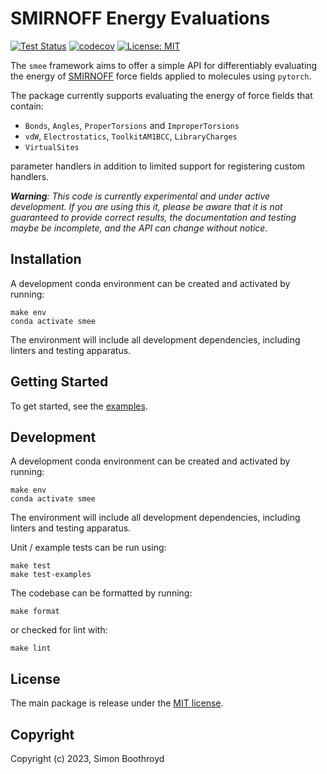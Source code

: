 SMIRNOFF Energy Evaluations
===========================
[![Test Status](https://github.com/simonboothroyd/smee/actions/workflows/ci.yaml/badge.svg?branch=main)](https://github.com/simonboothroyd/smee/actions/workflows/ci.yaml)
[![codecov](https://codecov.io/gh/simonboothroyd/smee/branch/main/graph/badge.svg)](https://codecov.io/gh/simonboothroyd/smee/branch/main)
[![License: MIT](https://img.shields.io/badge/License-MIT-yellow.svg)](https://opensource.org/licenses/MIT)

The `smee` framework aims to offer a simple API for differentiably evaluating the energy of [SMIRNOFF](https://openforcefield.github.io/standards/standards/smirnoff/) 
force fields applied to molecules using `pytorch`.

The package currently supports evaluating the energy of force fields that contain: 

* `Bonds`, `Angles`, `ProperTorsions` and `ImproperTorsions` 
* `vdW`, `Electrostatics`, `ToolkitAM1BCC`, `LibraryCharges`
* `VirtualSites`

parameter handlers in addition to limited support for registering custom handlers.

***Warning**: This code is currently experimental and under active development. If you are using this it, please be 
aware that it is not guaranteed to provide correct results, the documentation and testing maybe be incomplete, and the
API can change without notice.*

## Installation

A development conda environment can be created and activated by running:

```shell
make env
conda activate smee
```

The environment will include all development dependencies, including linters and testing apparatus.

## Getting Started

To get started, see the [examples](examples).

## Development

A development conda environment can be created and activated by running:

```shell
make env
conda activate smee
```

The environment will include all development dependencies, including linters and testing apparatus.

Unit / example tests can be run using:

```shell
make test
make test-examples
```

The codebase can be formatted by running:

```shell
make format
```

or checked for lint with:

```shell
make lint
```

## License

The main package is release under the [MIT license](LICENSE). 

## Copyright

Copyright (c) 2023, Simon Boothroyd
